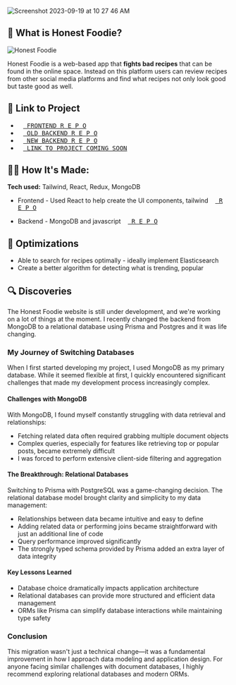 
![Screenshot 2023-09-19 at 10 27 46 AM](https://github.com/strawberrie68/Honest-Foodie-front2/assets/42231000/bb8ddcf5-c493-46b2-8f48-479f28581a1f)

## 🍦 What is Honest Foodie?

![Honest Foodie](https://github.com/strawberrie68/Honest-Foodie-front2/assets/42231000/52deeb0d-7f5f-454e-a31a-8e279c899705)



Honest Foodie is a web-based app that **fights bad recipes** 
that can be found in the online space. Instead on this platform
users can review recipes from other social media platforms and 
find what recipes not only look good but taste good as well.

## 🍦 Link to Project
- [<kbd><img src="https://cdn-icons-png.flaticon.com/128/527/527589.png" height="12px" /> FRONTEND R E P O </kbd>](https://github.com/strawberrie68/Honest-Foodie-front2)
- [<kbd> <img src="https://cdn-icons-png.flaticon.com/128/527/527589.png" height="12px" /> OLD BACKEND R E P O </kbd>](https://github.com/strawberrie68/Honest-Foodie-backend)
- [<kbd> <img src="https://cdn-icons-png.flaticon.com/128/527/527589.png" height="12px" /> NEW BACKEND R E P O </kbd>](https://github.com/strawberrie68/honest-foodie-backend-relational)
- [<kbd> <img src="https://cdn-icons-png.flaticon.com/128/527/527589.png" height="12px" /> LINK TO PROJECT COMING SOON </kbd>](https://github.com/strawberrie68/Honest-Foodie-backend)

## 👩‍💻 How It's Made: 

**Tech used:** Tailwind, React, Redux, MongoDB

- Frontend - Used React to help create the UI components, tailwind [<kbd><img src="https://cdn-icons-png.flaticon.com/128/527/527589.png" height="12px" /> R E P O </kbd>](https://github.com/strawberrie68/Honest-Foodie-front2)

- Backend - MongoDB and javascript [<kbd> <img src="https://cdn-icons-png.flaticon.com/128/527/527589.png" height="12px" /> R E P O </kbd>](https://github.com/strawberrie68/honest-foodie-backend-relational)

## 🏸 Optimizations

- Able to search for recipes optimally - ideally implement Elasticsearch
- Create a better algorithm for detecting what is trending, popular

## 🔍 Discoveries

The Honest Foodie website is still under development, and we're working on a lot of things at the moment. I recently changed the backend from MongoDB to a relational database using Prisma and Postgres and it was life changing. 

### My Journey of Switching Databases

When I first started developing my project, I used MongoDB as my primary database. While it seemed flexible at first, I quickly encountered significant challenges that made my development process increasingly complex.

#### Challenges with MongoDB

With MongoDB, I found myself constantly struggling with data retrieval and relationships:
- Fetching related data often required grabbing multiple document objects
- Complex queries, especially for features like retrieving top or popular posts, became extremely difficult
- I was forced to perform extensive client-side filtering and aggregation

#### The Breakthrough: Relational Databases

Switching to Prisma with PostgreSQL was a game-changing decision. The relational database model brought clarity and simplicity to my data management:
- Relationships between data became intuitive and easy to define
- Adding related data or performing joins became straightforward with just an additional line of code
- Query performance improved significantly
- The strongly typed schema provided by Prisma added an extra layer of data integrity

#### Key Lessons Learned

- Database choice dramatically impacts application architecture
- Relational databases can provide more structured and efficient data management
- ORMs like Prisma can simplify database interactions while maintaining type safety

### Conclusion

This migration wasn't just a technical change—it was a fundamental improvement in how I approach data modeling and application design. For anyone facing similar challenges with document databases, I highly recommend exploring relational databases and modern ORMs.


